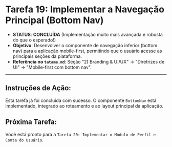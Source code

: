 # Tarefa 19: Implementar a Navegação Principal (Bottom Nav)

*   **STATUS**: **CONCLUÍDA** (Implementação muito mais avançada e robusta do que o esperado!)
*   **Objetivo**: Desenvolver o componente de navegação inferior (bottom nav) para a aplicação mobile-first, permitindo que o usuário acesse as principais seções da plataforma.
*   **Referência no `tatame.md`**: Seção "2) Branding & UI/UX" -> "Diretrizes de UI" -> "Mobile-first com bottom nav".

---

## Instruções de Ação:

Esta tarefa já foi concluída com sucesso. O componente `BottomNav` está implementado, integrado ao roteamento e ao layout principal da aplicação.

## Próxima Tarefa:

Você está pronto para a `Tarefa 20: Implementar o Módulo de Perfil e Conta do Usuário`.